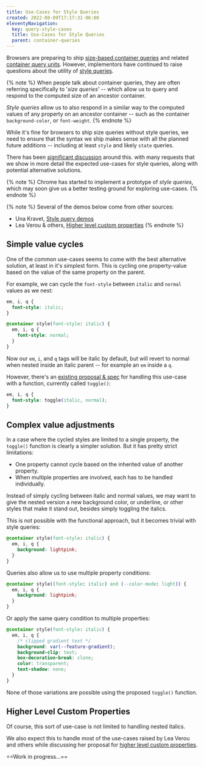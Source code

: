 ```yaml
---
title: Use-Cases for Style Queries
created: 2022-08-09T17:17:31-06:00
eleventyNavigation:
  key: query-style-cases
  title: Use-Cases for Style Queries
  parent: container-queries
---
```


Browsers are preparing to ship
[size-based container queries](https://caniuse.com/css-container-queries)
and related
[container query units](https://caniuse.com/css-container-query-units).
However,
implementors have continued to raise questions
about the utility of
[style queries](https://drafts.csswg.org/css-contain-3/#style-container).

{% note %}
When people talk about container queries,
they are often referring specifically to '_size queries_' --
which allow us to query and respond to
the computed size of an ancestor container.

_Style queries_ allow us to also respond
in a similar way
to the computed values of any property
on an ancestor container --
such as the container
`background-color`, or `font-weight`.
{% endnote %}

While it's fine for browsers to ship
size queries without style queries,
we need to ensure that the syntax we ship
makes sense with all the planned future additions --
including at least `style` and likely `state` queries.

There has been
[significant discussion](https://github.com/w3c/csswg-drafts/issues/7066)
around this.
with many requests
that we show in more detail
the expected use-cases for style queries,
along with potential alternative solutions.

{% note %}
Chrome has started to implement
a prototype of _style queries_,
which may soon give us a better testing ground
for exploring use-cases.
{% endnote %}

{% note %}
Several of the demos below
come from other sources:

- Una Kravet,
  [Style query demos](https://codepen.io/una/pen/abqKvXW)
- Lea Verou & others,
  [Higher level custom properties](https://github.com/w3c/csswg-drafts/issues/5624)
{% endnote %}

## Simple value cycles

One of the common use-cases
seems to come with the best alternative solution,
at least in it's simplest form.
This is cycling one property-value
based on the value of the same property on the parent.

For example,
we can cycle the `font-style`
between `italic` and `normal` values
as we nest:

```css
em, i, q {
  font-style: italic;
}

@container style(font-style: italic) {
  em, i, q {
    font-style: normal;
  }
}
```

Now our `em`, `i`, and `q` tags
will be italic by default,
but will revert to normal when nested
inside an italic parent --
for example an `em` inside a `q`.

However, there's an
[existing proposal & spec](https://drafts.csswg.org/css-values-5/#funcdef-toggle)
for handling this use-case
with a function,
currently called `toggle()`:

```css
em, i, q {
  font-style: toggle(italic, normal);
}
```

## Complex value adjustments

In a case where the cycled styles
are limited to a single property,
the `toggle()` function is clearly a simpler solution.
But it has pretty strict limitations:

- One property cannot cycle
  based on the inherited value of another property.
- When multiple properties are involved,
  each has to be handled individually.

Instead of simply cycling between
italic and normal values,
we may want to give the nested version
a new background color,
or underline,
or other styles that make it stand out,
besides simply toggling the italics.

This is not possible with the functional approach,
but it becomes trivial with style queries:

```css
@container style(font-style: italic) {
  em, i, q {
    background: lightpink;
  }
}
```

Queries also allow us to use
multiple property conditions:

```css
@container style((font-style: italic) and (--color-mode: light)) {
  em, i, q {
    background: lightpink;
  }
}
```

Or apply the same query condition to multiple properties:

```css
@container style(font-style: italic) {
  em, i, q {
    /* clipped gradient text */
    background: var(--feature-gradient);
    background-clip: text;
    box-decoration-break: clone;
    color: transparent;
    text-shadow: none;
  }
}
```

None of those variations are possible
using the proposed `toggle()` function.

## Higher Level Custom Properties

Of course,
this sort of use-case is not limited to
handling nested italics.

We also expect this to handle
most of the use-cases raised by Lea Verou
and others
while discussing her proposal for
[higher level custom properties](https://github.com/w3c/csswg-drafts/issues/5624).

<!-- ```css
container: names / inline-size style;
size-container: inline-size;
style-container: style;
container-name: names;
``` -->

==Work in progress…==
